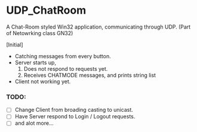 # UDP_ChatRoom
A Chat-Room styled Win32 application, communicating through UDP. 
(Part of Netowrking class GN32)

[Initial]
 - Catching messages from every button. 
 - Server starts up,
     1. Does not respond to requests yet.
     2. Receives CHATMODE messages, and prints string list
 - Client not working yet.

### TODO:
   - [ ] Change Client from broading casting to unicast.
   - [ ] Have Server respond to Login / Logout requests.
   - [ ] and alot more...
